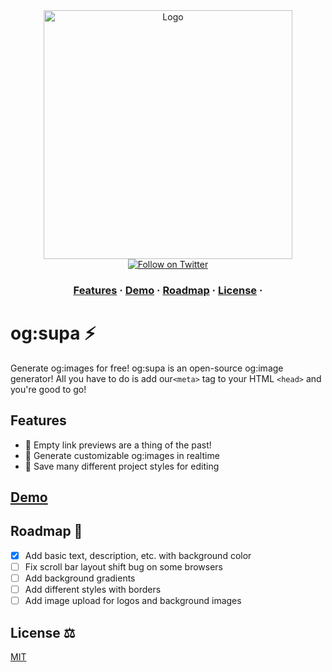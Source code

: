<div align="center">
  <img src="https://github.com/janniks/ogsupa/raw/main/public/ogsupa-MV.png" alt="Logo" width="398px" />
      <div>
        <a href="https://twitter.com/intent/follow?screen_name=jnnksbrt">
            <img src="https://img.shields.io/twitter/url?label=Follow&style=social&url=https%3A%2F%2Ftwitter.com%2Fjnnksbrt" alt="Follow on Twitter" />
          </a>
      </div>
</div>

<h3 align="center">
  <a href="#features">Features</a>
  <span> · </span>
  <a href="">Demo</a>
  <span> · </span>
  <a href="#roadmap-">Roadmap</a>
  <span> · </span>
  <a href="#license-%EF%B8%8F">License</a>
  <span> · </span>

</h3>

# og:supa ⚡️

Generate og:images for free! og:supa is an open-source og:image generator! All you have to do is
add our`<meta>` tag to your HTML `<head>` and you're good to go!

## Features

- 🎉 Empty link previews are a thing of the past!
- 🎨 Generate customizable og:images in realtime
- 🚀 Save many different project styles for editing

## [Demo]()

## Roadmap 🚂

- [x] Add basic text, description, etc. with background color
- [ ] Fix scroll bar layout shift bug on some browsers
- [ ] Add background gradients
- [ ] Add different styles with borders
- [ ] Add image upload for logos and background images

## License ⚖️

[MIT](https://github.com/janniks/ogsupa/raw/main/LICENSE)
